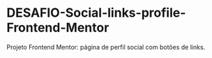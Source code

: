 # DESAFIO-Social-links-profile-Frontend-Mentor
Projeto Frontend Mentor: página de perfil social com botões de links.
